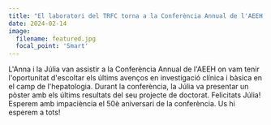 ```yaml
---
title: "El laboratori del TRFC torna a la Conferència Annual de l'AEEH!"
date: 2024-02-14
image:
  filename: featured.jpg
  focal_point: 'Smart'
---
```


L'Anna i la Júlia van assistir a la Conferència Annual de l'AEEH on vam tenir l'oportunitat d'escoltar els últims avenços en investigació clínica i bàsica en el camp de l'hepatologia. Durant la conferència, la Júlia va presentar un pòster amb els últims resultats del seu projecte de doctorat. Felicitats Júlia! Esperem amb impaciència el 50è aniversari de la conferència. Us hi esperem a tots!